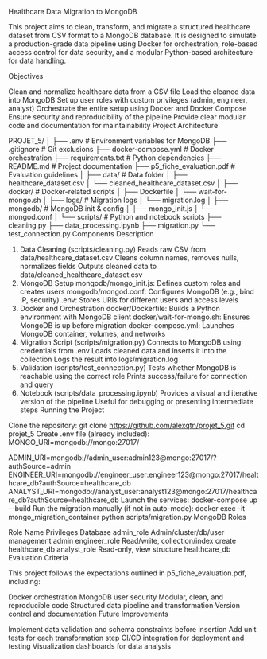 Healthcare Data Migration to MongoDB

This project aims to clean, transform, and migrate a structured healthcare dataset from CSV format to a MongoDB database. It is designed to simulate a production-grade data pipeline using Docker for orchestration, role-based access control for data security, and a modular Python-based architecture for data handling.

Objectives

Clean and normalize healthcare data from a CSV file
Load the cleaned data into MongoDB
Set up user roles with custom privileges (admin, engineer, analyst)
Orchestrate the entire setup using Docker and Docker Compose
Ensure security and reproducibility of the pipeline
Provide clear modular code and documentation for maintainability
Project Architecture

PROJET_5/
│
├── .env                          # Environment variables for MongoDB
├── .gitignore                   # Git exclusions
├── docker-compose.yml           # Docker orchestration
├── requirements.txt             # Python dependencies
├── README.md                    # Project documentation
├── p5_fiche_evaluation.pdf      # Evaluation guidelines
│
├── data/                        # Data folder
│   ├── healthcare_dataset.csv
│   └── cleaned_healthcare_dataset.csv
│
├── docker/                      # Docker-related scripts
│   ├── Dockerfile
│   └── wait-for-mongo.sh
│
├── logs/                        # Migration logs
│   └── migration.log
│
├── mongodb/                     # MongoDB init & config
│   ├── mongo_init.js
│   └── mongod.conf
│
└── scripts/                     # Python and notebook scripts
    ├── cleaning.py
    ├── data_processing.ipynb
    ├── migration.py
    └── test_connection.py
Components Description

1. Data Cleaning (scripts/cleaning.py)
Reads raw CSV from data/healthcare_dataset.csv
Cleans column names, removes nulls, normalizes fields
Outputs cleaned data to data/cleaned_healthcare_dataset.csv
2. MongoDB Setup
mongodb/mongo_init.js: Defines custom roles and creates users
mongodb/mongod.conf: Configures MongoDB (e.g., bind IP, security)
.env: Stores URIs for different users and access levels
3. Docker and Orchestration
docker/Dockerfile: Builds a Python environment with MongoDB client
docker/wait-for-mongo.sh: Ensures MongoDB is up before migration
docker-compose.yml: Launches MongoDB container, volumes, and networks
4. Migration Script (scripts/migration.py)
Connects to MongoDB using credentials from .env
Loads cleaned data and inserts it into the collection
Logs the result into logs/migration.log
5. Validation (scripts/test_connection.py)
Tests whether MongoDB is reachable using the correct role
Prints success/failure for connection and query
6. Notebook (scripts/data_processing.ipynb)
Provides a visual and iterative version of the pipeline
Useful for debugging or presenting intermediate steps
Running the Project

Clone the repository:
git clone https://github.com/alexqtn/projet_5.git
cd projet_5
Create .env file (already included):
MONGO_URI=mongodb://mongo:27017/

ADMIN_URI=mongodb://admin_user:admin123@mongo:27017/?authSource=admin
ENGINEER_URI=mongodb://engineer_user:engineer123@mongo:27017/healthcare_db?authSource=healthcare_db
ANALYST_URI=mongodb://analyst_user:analyst123@mongo:27017/healthcare_db?authSource=healthcare_db
Launch the services:
docker-compose up --build
Run the migration manually (if not in auto-mode):
docker exec -it mongo_migration_container python scripts/migration.py
MongoDB Roles

Role Name	Privileges	Database
admin_role	Admin/cluster/db/user management	admin
engineer_role	Read/write, collection/index create	healthcare_db
analyst_role	Read-only, view structure	healthcare_db
Evaluation Criteria

This project follows the expectations outlined in p5_fiche_evaluation.pdf, including:

Docker orchestration
MongoDB user security
Modular, clean, and reproducible code
Structured data pipeline and transformation
Version control and documentation
Future Improvements

Implement data validation and schema constraints before insertion
Add unit tests for each transformation step
CI/CD integration for deployment and testing
Visualization dashboards for data analysis
